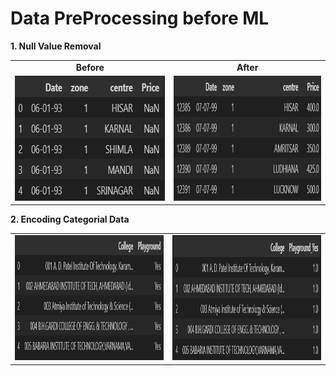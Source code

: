 # Data PreProcessing before ML

<strong>1. Null Value Removal </strong>

<table>
  <tr>
    <td align="center"><strong>Before</strong></td>
    <td align="center"><strong>After</strong></td>
  </tr>
  <tr>
    <td>  <img src="img/1.png" alt="Before NaN removal" height="200", width="400"/></td>
    <td><img src="img/2.png" alt="After NaN removal" height= "200" , width="400"/></td>
  </tr>
</table>
<strong>2. Encoding Categorial Data </strong>
<table>
  <tr>
    <td>  <img src="img/3.png" alt="Before OneHotEncoding" height="200", width="400"/></td>
    <td><img src="img/4.png" alt="After OneHotEncoding" height= "200" , width="400"/></td>
  </tr>
</table>
